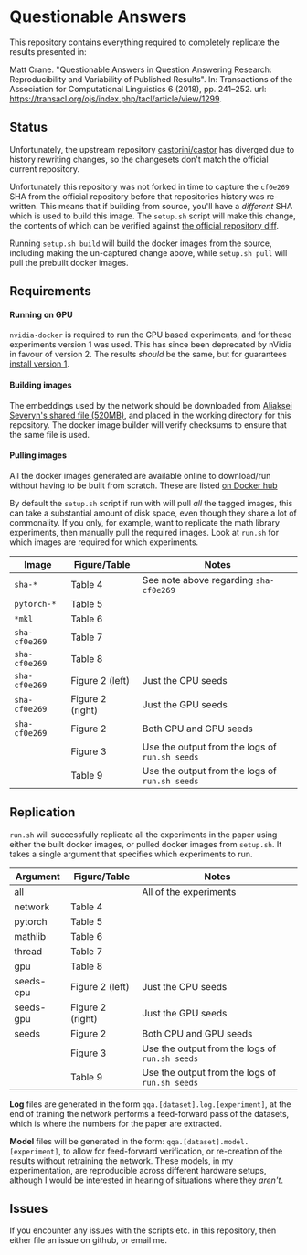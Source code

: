# Questionable Answers

This repository contains everything required to completely replicate the results presented in:

Matt Crane. "Questionable Answers in Question Answering Research: Reproducibility and Variability of Published Results". In: Transactions of the Association for Computational Linguistics 6 (2018), pp. 241–252. url: https://transacl.org/ojs/index.php/tacl/article/view/1299.

## Status

Unfortunately, the upstream repository
[castorini/castor](//github.com/castorini/castor) has diverged due to history
rewriting changes, so the changesets don't match the official current
repository.

Unfortunately this repository was not forked in time to capture the `cf0e269`
SHA from the official repository before that repositories history was
re-written. This means that if building from source, you'll have a _different_
SHA which is used to build this image. The `setup.sh` script will make this
change, the contents of which can be verified against [the official repository
diff](//github.com/castorini/castor/commit/ed4dba249712e8bbaf5ed7c1486dff52b472daf4).

Running `setup.sh build` will build the docker images from the source,
including making the un-captured change above, while `setup.sh pull` will pull
the prebuilt docker images.

## Requirements

#### Running on GPU

`nvidia-docker` is required to run the GPU based experiments, and for these
experiments version 1 was used. This has since been deprecated by nVidia in
favour of version 2. The results _should_ be the same, but for guarantees
[install version 1](//github.com/nvidia/nvidia-docker/wiki/Installation-(version-1.0)).

#### Building images

The embeddings used by the network should be downloaded from [Aliaksei Severyn's shared file
(520MB)](//drive.google.com/folderview?id=0B-yipfgecoSBfkZlY2FFWEpDR3M4Qkw5U055MWJrenE5MTBFVXlpRnd0QjZaMDQxejh1cWs&usp=sharing),
and placed in the working directory for this repository. The docker image
builder will verify checksums to ensure that the same file is used.

#### Pulling images

All the docker images generated are available online to download/run without
having to be built from scratch. These are listed [on Docker hub](//hub.docker.com/r/snapbug/qqa/tags/)

By default the `setup.sh` script if run with will pull _all_ the tagged images,
this can take a substantial amount of disk space, even though they share a lot
of commonality. If you only, for example, want to replicate the math library
experiments, then manually pull the required images. Look at `run.sh` for which
images are required for which experiments.

| Image         | Figure/Table     | Notes                                          |
|---------------|------------------|------------------------------------------------|
| `sha-*`       | Table 4          | See note above regarding `sha-cf0e269`         |
| `pytorch-*`   | Table 5          |                                                |
| `*mkl`        | Table 6          |                                                |
| `sha-cf0e269` | Table 7          |                                                |
| `sha-cf0e269` | Table 8          |                                                |
| `sha-cf0e269` | Figure 2 (left)  | Just the CPU seeds                             |
| `sha-cf0e269` | Figure 2 (right) | Just the GPU seeds                             |
| `sha-cf0e269` | Figure 2         | Both CPU and GPU seeds                         |
|               | Figure 3         | Use the output from the logs of `run.sh seeds` |
|               | Table 9          | Use the output from the logs of `run.sh seeds` |

## Replication

`run.sh` will successfully replicate all the experiments in the paper using
either the built docker images, or pulled docker images from `setup.sh`. It
takes a single argument that specifies which experiments to run.

| Argument  | Figure/Table     | Notes                                          |
|-----------|------------------|------------------------------------------------|
| all       |                  | All of the experiments                         |
| network   | Table 4          |                                                |
| pytorch   | Table 5          |                                                |
| mathlib   | Table 6          |                                                |
| thread    | Table 7          |                                                |
| gpu       | Table 8          |                                                |
| seeds-cpu | Figure 2 (left)  | Just the CPU seeds                             |
| seeds-gpu | Figure 2 (right) | Just the GPU seeds                             |
| seeds     | Figure 2         | Both CPU and GPU seeds                         |
|           | Figure 3         | Use the output from the logs of `run.sh seeds` |
|           | Table 9          | Use the output from the logs of `run.sh seeds` |

**Log** files are generated in the form `qqa.[dataset].log.[experiment]`, at the
end of training the network performs a feed-forward pass of the datasets, which
is where the numbers for the paper are extracted.

**Model** files will be generated in the form:
`qqa.[dataset].model.[experiment]`, to allow for feed-forward verification, or
re-creation of the results without retraining the network. These models, in my
experimentation, are reproducible across different hardware setups, although I
would be interested in hearing of situations where they _aren't_.

## Issues

If you encounter any issues with the scripts etc. in this repository, then
either file an issue on github, or email me.
